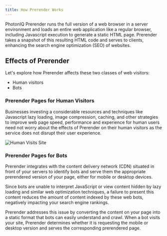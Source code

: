 ```yaml
---
title: How Prerender Works
---
```


PhotonIQ Prerender runs the full version of a web browser in a server environment and loads an entire web application like a regular browser, including Javascript execution to generate a static HTML page. Prerender takes a snapshot of this resulting HTML code and serves to clients, enhancing the search engine optimization (SEO) of websites. 

## Effects of Prerender 

Let's explore how Prerender affects these two classes of web visitors:
 
- Human visitors
- Bots

### Prerender Pages for Human Visitors

Businesses investing a considerable resources and techniques like Javascript lazy loading, image compression, caching, and other strategies to improve web page speed, performance and experience for human users need not worry about the effects of Prerender on their human visitors as the service does not disrupt their user experience. 

![Human Visits Site](/img/photoniq/prerendering/human-visits-site.png)

### Prerender Pages for Bots

Prerender integrates with the content delivery network (CDN) situated in front of your servers to identify bots and serve them the appropriate prerendered version of your page, either for mobile or desktop devices.

Since bots are unable to interpret JavaScript or view content hidden by lazy loading and similar web optimization techniques, a failure to present this content reduces the amount of content indexed by these web bots, negatively impacting your search engine rankings. 

Prerender addresses this issue by converting the content on your page into a static format that bots can easily understand and crawl.
When a bot visits your site, Prerender determines whether it is requesting the mobile or desktop version and serves the corresponding prerendered page.

